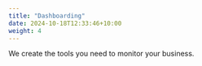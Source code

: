 ```yaml
---
title: "Dashboarding"
date: 2024-10-18T12:33:46+10:00
weight: 4
---
```


We create the tools you need to monitor your business.